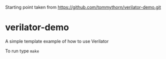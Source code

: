 Starting point taken from https://github.com/tommythorn/verilator-demo.git



# verilator-demo
A simple template example of how to use Verilator

To run type `make`
